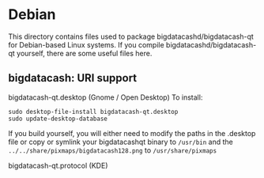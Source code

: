 
Debian
====================
This directory contains files used to package bigdatacashd/bigdatacash-qt
for Debian-based Linux systems. If you compile bigdatacashd/bigdatacash-qt yourself, there are some useful files here.

## bigdatacash: URI support ##


bigdatacash-qt.desktop  (Gnome / Open Desktop)
To install:

	sudo desktop-file-install bigdatacash-qt.desktop
	sudo update-desktop-database

If you build yourself, you will either need to modify the paths in
the .desktop file or copy or symlink your bigdatacashqt binary to `/usr/bin`
and the `../../share/pixmaps/bigdatacash128.png` to `/usr/share/pixmaps`

bigdatacash-qt.protocol (KDE)

